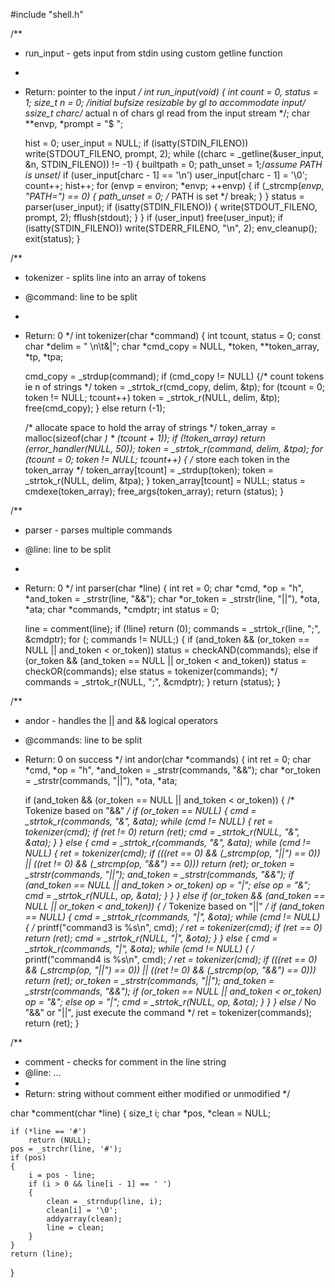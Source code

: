 #include "shell.h"

/**
 * run_input - gets input from stdin using custom getline function
 *
 * Return: pointer to the input
 */
int run_input(void)
{
	int count = 0, status = 1;
	size_t n = 0; /*initial bufsize resizable by gl to accommodate input*/
	ssize_t charc/* actual n of chars gl read from the input stream */;
	char **envp, *prompt = "$ ";

	hist = 0;
	user_input = NULL;
	if (isatty(STDIN_FILENO))
		write(STDOUT_FILENO, prompt, 2);
	while ((charc = _getline(&user_input, &n, STDIN_FILENO)) != -1)
	{
		builtpath = 0;
		path_unset = 1;/*assume PATH is unset*/
		if (user_input[charc - 1] == '\n')
			user_input[charc - 1] = '\0';
		count++;
		hist++;
		for (envp = environ; *envp; ++envp)
		{
			if (_strcmp(*envp, "PATH=") == 0)
			{
				path_unset = 0;  /* PATH is set */
				break;
			}
		}
		status = parser(user_input);
		if (isatty(STDIN_FILENO))
		{
			write(STDOUT_FILENO, prompt, 2);
			fflush(stdout);
		}
	}
	if (user_input)
		free(user_input);
	if (isatty(STDIN_FILENO))
		write(STDERR_FILENO, "\n", 2);
	env_cleanup();
	exit(status);
}

/**
 * tokenizer - splits line into an array of tokens
 * @command: line to be split
 *
 * Return: 0
 */
int tokenizer(char *command)
{
	int tcount, status = 0;
	const char *delim = " \n\t&|";
	char *cmd_copy = NULL, *token, **token_array, *tp, *tpa;

	cmd_copy = _strdup(command);
	if (cmd_copy != NULL)
	{/* count tokens ie n of strings */
		token = _strtok_r(cmd_copy, delim, &tp);
		for (tcount = 0; token != NULL; tcount++)
			token = _strtok_r(NULL, delim, &tp);
		free(cmd_copy);
	}
	else
		return (-1);

	/* allocate space to hold the array of strings */
	token_array = malloc(sizeof(char *) * (tcount + 1));
	if (!token_array)
		return (error_handler(NULL, 50));
	token = _strtok_r(command, delim, &tpa);
	for (tcount = 0; token != NULL; tcount++)
	{ /* store each token in the token_array */
		token_array[tcount] = _strdup(token);
		token = _strtok_r(NULL, delim, &tpa);
	}
	token_array[tcount] = NULL;
	status = cmdexe(token_array);
	free_args(token_array);
	return (status);
}

/**
 * parser - parses multiple commands
 * @line: line to be split
 *
 * Return: 0
 */
int parser(char *line)
{
	int ret = 0;
	char *cmd, *op = "h", *and_token = _strstr(line, "&&");
	char *or_token = _strstr(line, "||"), *ota, *ata;
	char *commands, *cmdptr;
	int status = 0;

	line = comment(line);
	if (!line)
		return (0);
	commands = _strtok_r(line, ";", &cmdptr);
	for (; commands != NULL;)
	{
		if (and_token && (or_token == NULL || and_token < or_token))
			status = checkAND(commands);
		else if (or_token && (and_token == NULL || or_token < and_token))
			status = checkOR(commands);
		else
			status = tokenizer(commands); */
		commands = _strtok_r(NULL, ";", &cmdptr);
	}
	return (status);
}


/**
 * andor - handles the || and && logical operators
 * @commands: line to be split
 * Return: 0 on success
 */
int andor(char *commands)
{
	int ret = 0;
	char *cmd, *op = "h", *and_token = _strstr(commands, "&&");
	char *or_token = _strstr(commands, "||"), *ota, *ata;

	if (and_token && (or_token == NULL || and_token < or_token))
	{ /* Tokenize based on "&&" */
		if (or_token == NULL)
		{
			cmd = _strtok_r(commands, "&", &ata);
			while (cmd != NULL)
			{
				ret = tokenizer(cmd);
				if (ret != 0)
					return (ret);
				cmd = _strtok_r(NULL, "&", &ata);
			}
		}
		else
		{
			cmd = _strtok_r(commands, "&", &ata);
			while (cmd != NULL)
			{
				ret = tokenizer(cmd);
				if (((ret == 0) && (_strcmp(op, "||") == 0))
				    || ((ret != 0) && (_strcmp(op, "&&") == 0)))
					return (ret);
				or_token = _strstr(commands, "||");
				and_token = _strstr(commands, "&&");
				if (and_token == NULL || and_token > or_token)
					op = "|";
				else
					op = "&";
				cmd = _strtok_r(NULL, op, &ata);
			}
		}
	}
	else if (or_token && (and_token == NULL || or_token < and_token))
	{ /* Tokenize based on "||" */
		if (and_token == NULL)
		{
			cmd = _strtok_r(commands, "|", &ota);
			while (cmd != NULL)
			{
				/* printf("command3 is %s\n", cmd); */
				ret = tokenizer(cmd);
				if (ret == 0)
					return (ret);
				cmd = _strtok_r(NULL, "|", &ota);
			}
		}
		else
		{
			cmd = _strtok_r(commands, "|", &ota);
			while (cmd != NULL)
			{
				/* printf("command4 is %s\n", cmd); */
				ret = tokenizer(cmd);
				if (((ret == 0) && (_strcmp(op, "||") == 0))
				    || ((ret != 0) && (_strcmp(op, "&&") == 0)))
					return (ret);
				or_token = _strstr(commands, "||");
				and_token = _strstr(commands, "&&");
				if (or_token == NULL || and_token < or_token)
					op = "&";
				else
					op = "|";
				cmd = _strtok_r(NULL, op, &ota);
			}
		}
	}
	else /* No "&&" or "||", just execute the command */
		ret = tokenizer(commands);
	return (ret);
}

/**
 * comment - checks for comment in the line string
 * @line: ...
 *
 * Return: string without comment either modified or unmodified
 */

char *comment(char *line)
{
	size_t i;
	char *pos, *clean = NULL;

	if (*line == '#')
		return (NULL);
	pos = _strchr(line, '#');
	if (pos)
	{
		i = pos - line;
		if (i > 0 && line[i - 1] == ' ')
		{
			clean = _strndup(line, i);
			clean[i] = '\0';
			addyarray(clean);
			line = clean;
		}
	}
	return (line);
}
